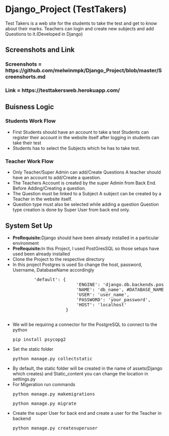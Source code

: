 # Django_Project (TestTakers)
  Test Takers is a web site for the students to take the test and get to know about their marks. Teachers can login and create new subjects and add Questions to it.(Developed in Django)
<div>
    <h2>Screenshots and Link</h2>
    <h3>Screenshots = https://github.com/melwinmpk/Django_Project/blob/master/Screenshorts.md</h3>
    <h3>Link = https://testtakersweb.herokuapp.com/</h3>
    <h2>Buisness Logic</h2>
    <h3>Students Work Flow</h3>
      <ul>
          <li>First Students should have an account to take a test Students can register their account in the website itself after logging in students can take their test</li>
          <li>Students has to select the Subjects which he has to take test.</li>
      </ul>
    <h3>Teacher Work Flow</h3>
        <ul>
            <li>Only Teacher/Super Admin can add/Create Questions A teacher should have an account to add/Create a question. </li>
            <li>The Teachers Account is created by the super Admin from Back End. Before Adding/Creating a question. </li>
            <li>The Question must be linked to a Subject A subject can be created by a Teacher in the website itself. </li>
            <li>Question type must also be selected while adding a question Question type creation is done by Super User from back end only.</li>
        </ul>
</div>
<div>
    <h2>System Set Up</h2>
    <ul>
        <li><b>PreRequisite:</b>Django should have been already installed in a particular environment</li>
        <li><b>PreRequisite:</b>In this Project, I used PostGresSQL so those setups have used been already installed</li>
        <li>Clone the Project to the respective directory</li>
        <li>In this project Postgres is used So change the host, password, Username, DatabaseName accordingly</li>
        <pre>
        'default': {
                        'ENGINE': 'django.db.backends.postgresql',
                        'NAME': 'db_name', #DATABASE_NAME
                        'USER': 'user_name',
                        'PASSWORD': 'your_password',
                        'HOST': 'localhost'
                    }
        </pre>
        <li>We will be requiring a connector for the PostgreSQL to connect to the python</li>
        <pre>pip install psycopg2</pre>
        <li>Set the static folder</li>
        <pre>python manage.py collectstatic</pre>
        <li>By default, the static folder will be created in the name of assets(Django which creates) and Static_content you can change the location in settings.py</li>
        <li>For Migeration run commands</li>
        <pre>python manage.py makemigrations</pre>
        <pre>python manage.py migrate</pre>
        <li>Create the super User for back end and create a user for the Teacher in backend</li>
        <pre>python manage.py createsuperuser</pre>
    </ul>
</div>
